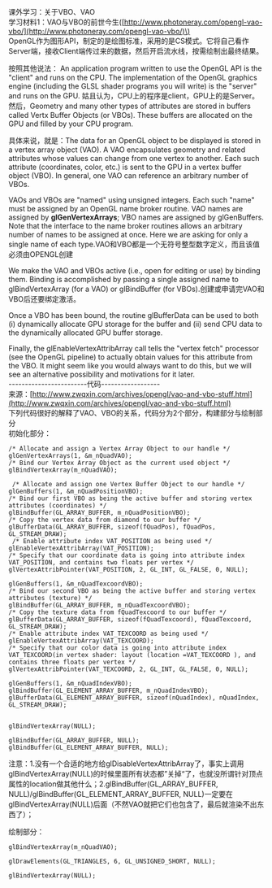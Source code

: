 课外学习：关于VBO、VAO  
学习材料1：VAO与VBO的前世今生\([http://www.photoneray.com/opengl-vao-vbo/](http://www.photoneray.com/opengl-vao-vbo/)\)  
OpenGL作为图形API，制定的是绘图标准，采用的是CS模式。它将自己看作Server端，接收Client端传过来的数据，然后开启流水线，按需绘制出最终结果。

按照其他说法： An application program written to use the OpenGL API is the "client" and runs on the CPU. The implementation of the OpenGL graphics engine \(including the GLSL shader programs you will write\) is the "server" and runs on the GPU. 姑且认为，CPU上的程序是client，GPU上的是Server。  
然后，Geometry and many other types of attributes are stored in buffers called Vertx Buffer Objects \(or VBOs\). These buffers are allocated on the GPU and filled by your CPU program.

具体来说，就是：The data for an OpenGL object to be displayed is stored in a vertex array object \(VAO\). A VAO encapsulates geometry and related attributes whose values can change from one vertex to another. Each such attribute \(coordinates, color, etc.\) is sent to the GPU in a vertex buffer object \(VBO\). In general, one VAO can reference an arbitrary number of VBOs.

VAOs and VBOs are "named" using unsigned integers. Each such "name" must be assigned by an OpenGL name broker routine. VAO names are assigned by **glGenVertexArrays**; VBO names are assigned by glGenBuffers. Note that the interface to the name broker routines allows an arbitrary number of names to be assigned at once. Here we are asking for only a single name of each type.VAO和VBO都是一个无符号整型数字定义，而且该值必须由OPENGL创建

We make the VAO and VBOs active \(i.e., open for editing or use\) by binding them. Binding is accomplished by passing a single assigned name to glBindVertexArray \(for a VAO\) or glBindBuffer \(for VBOs\).创建或申请完VAO和VBO后还要绑定激活。

Once a VBO has been bound, the routine glBufferData can be used to both \(i\) dynamically allocate GPU storage for the buffer and \(ii\) send CPU data to the dynamically allocated GPU buffer storage.

Finally, the glEnableVertexAttribArray call tells the "vertex fetch" processor \(see the OpenGL pipeline\) to actually obtain values for this attribute from the VBO. It might seem like you would always want to do this, but we will see an alternative possibility and motivations for it later.  
------------------------代码------------------  
来源：[http://www.zwqxin.com/archives/opengl/vao-and-vbo-stuff.html](http://www.zwqxin.com/archives/opengl/vao-and-vbo-stuff.html)  
下列代码很好的解释了VAO、VBO的关系，代码分为2个部分，构建部分与绘制部分  
初始化部分：

```
/* Allocate and assign a Vertex Array Object to our handle */
glGenVertexArrays(1, &m_nQuadVAO); 
/* Bind our Vertex Array Object as the current used object */
glBindVertexArray(m_nQuadVAO);  

 /* Allocate and assign one Vertex Buffer Object to our handle */  
glGenBuffers(1, &m_nQuadPositionVBO); 
/* Bind our first VBO as being the active buffer and storing vertex attributes (coordinates) */ 
glBindBuffer(GL_ARRAY_BUFFER, m_nQuadPositionVBO); 
/* Copy the vertex data from diamond to our buffer */ 
glBufferData(GL_ARRAY_BUFFER, sizeof(fQuadPos), fQuadPos, GL_STREAM_DRAW);  
 /* Enable attribute index VAT_POSITION as being used */  
glEnableVertexAttribArray(VAT_POSITION);  
/* Specify that our coordinate data is going into attribute index VAT_POSITION, and contains two floats per vertex */
glVertexAttribPointer(VAT_POSITION, 2, GL_INT, GL_FALSE, 0, NULL);

glGenBuffers(1, &m_nQuadTexcoordVBO);  
/* Bind our second VBO as being the active buffer and storing vertex attributes (texture) */  
glBindBuffer(GL_ARRAY_BUFFER, m_nQuadTexcoordVBO);  
/* Copy the texture data from fQuadTexcoord to our buffer */
glBufferData(GL_ARRAY_BUFFER, sizeof(fQuadTexcoord), fQuadTexcoord, GL_STREAM_DRAW);  
/* Enable attribute index VAT_TEXCOORD as being used */  
glEnableVertexAttribArray(VAT_TEXCOORD); 
/* Specify that our color data is going into attribute index VAT_TEXCOORD(in vertex shader: layout (location =VAT_TEXCOORD ), and contains three floats per vertex */ 
glVertexAttribPointer(VAT_TEXCOORD, 2, GL_INT, GL_FALSE, 0, NULL);  

glGenBuffers(1, &m_nQuadIndexVBO);  
glBindBuffer(GL_ELEMENT_ARRAY_BUFFER, m_nQuadIndexVBO);  
glBufferData(GL_ELEMENT_ARRAY_BUFFER, sizeof(nQuadIndex), nQuadIndex, GL_STREAM_DRAW);  


glBindVertexArray(NULL);  

glBindBuffer(GL_ARRAY_BUFFER, NULL);  
glBindBuffer(GL_ELEMENT_ARRAY_BUFFER, NULL);
```

注意：1.没有一个合适的地方给glDisableVertexAttribArray了，事实上调用glBindVertexArray\(NULL\)的时候里面所有状态都”关掉“了，也就没所谓针对顶点属性的location做其他什么；2.glBindBuffer\(GL\_ARRAY\_BUFFER, NULL\)/glBindBuffer\(GL\_ELEMENT\_ARRAY\_BUFFER, NULL\)一定要在glBindVertexArray\(NULL\)后面（不然VAO就把它们也包含了，最后就渲染不出东西了）；

绘制部分：

```
glBindVertexArray(m_nQuadVAO);  

glDrawElements(GL_TRIANGLES, 6, GL_UNSIGNED_SHORT, NULL);  

glBindVertexArray(NULL);
```



